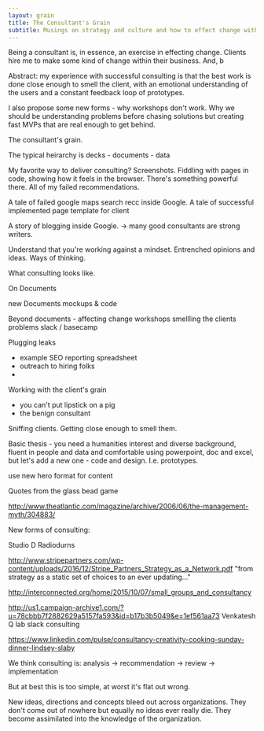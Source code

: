 ```yaml
---
layout: grain
title: The Consultant's Grain
subtitle: Musings on strategy and culture and how to effect change within organizations
---
```


Being a consultant is, in essence, an exercise in effecting change. Clients hire me to make some kind of change within their business. And, b

Abstract: my experience with successful consulting is that the best work is done close enough to smell the client, with an emotional understanding of the users and a constant feedback loop of prototypes.

I also propose some new forms - why workshops don't work. Why we should be understanding problems before chasing solutions but creating fast MVPs that are real enough to get behind.

The consultant's grain.

The typical heirarchy is decks - documents - data

My favorite way to deliver consulting? Screenshots. Fiddling with pages in code, showing how it feels in the browser. There's something powerful there. All of my failed recommendations.

A tale of failed google maps search recc inside Google.
A tale of successful implemented page template for client

A story of blogging inside Google. -> many good consultants are strong writers.

Understand that you're working against a mindset. Entrenched opinions and ideas. Ways of thinking.

What consulting looks like.

On Documents

new Documents
mockups & code

Beyond documents - affecting change
workshops
smellling the clients problems
slack / basecamp

Plugging leaks
 - example SEO reporting spreadsheet
 - outreach to hiring folks
 - 

Working with the client's grain
- you can't put lipstick on a pig
- the benign consultant

Sniffing clients. Getting close enough to smell them.

Basic thesis - you need a humanities interest and diverse background, fluent in people and data and comfortable using powerpoint, doc and excel, but let's add a new one - code and design. I.e. prototypes.

use new hero format for content

Quotes from the glass bead game

http://www.theatlantic.com/magazine/archive/2006/06/the-management-myth/304883/

New forms of consulting:

Studio D Radiodurns

http://www.stripepartners.com/wp-content/uploads/2016/12/Stripe_Partners_Strategy_as_a_Network.pdf
"from strategy as a static set of choices to an ever updating..."

http://interconnected.org/home/2015/10/07/small_groups_and_consultancy

http://us1.campaign-archive1.com/?u=78cbbb7f2882629a5157fa593&id=b17b3b5049&e=1ef561aa73
Venkatesh Q lab slack consulting

https://www.linkedin.com/pulse/consultancy-creativity-cooking-sunday-dinner-lindsey-slaby

We think consulting is:
analysis -> recommendation -> review -> implementation

But at best this is too simple, at worst it's flat out wrong.

New ideas, directions and concepts bleed out across organizations. They don't come out of nowhere but equally no ideas ever really die. They become assimilated into the knowledge of the organization.

